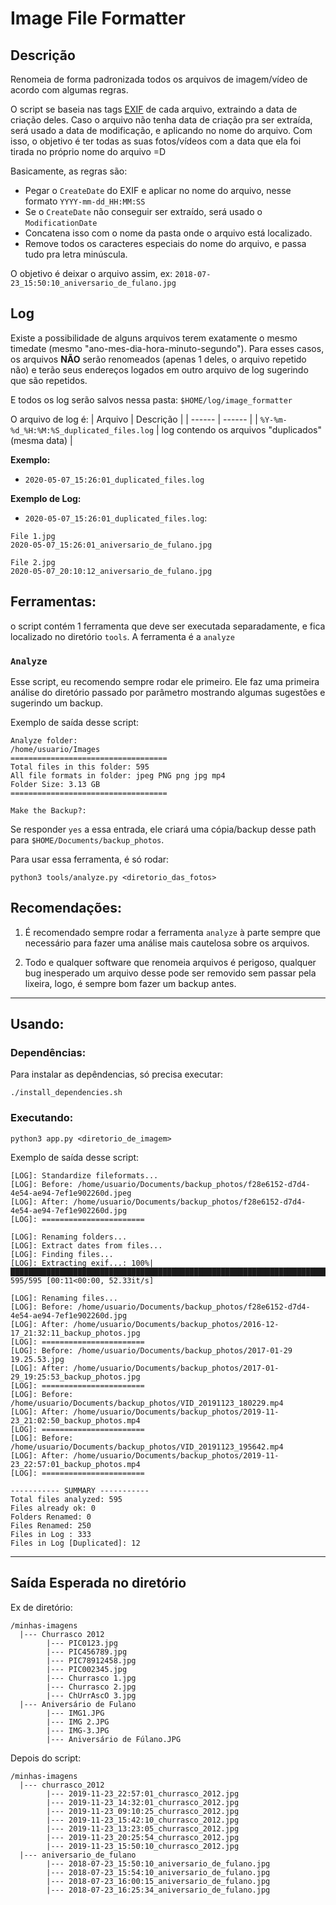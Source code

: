Image File Formatter
==============

## Descrição
Renomeia de forma padronizada todos os arquivos de imagem/vídeo de acordo com algumas regras.

O script se baseia nas tags [EXIF](https://en.wikipedia.org/wiki/Exif) de cada arquivo, extraindo a data de criação deles. Caso o arquivo não tenha data de criação pra ser extraída, será usado a data de modificação, e aplicando no nome do arquivo. Com isso, o objetivo é ter todas as suas fotos/vídeos com a data que ela foi tirada no próprio nome do arquivo =D

Basicamente, as regras são:
- Pegar o `CreateDate` do EXIF e aplicar no nome do arquivo, nesse formato `YYYY-mm-dd_HH:MM:SS`
- Se o `CreateDate` não conseguir ser extraído, será usado o `ModificationDate`
- Concatena isso com o nome da pasta onde o arquivo está localizado.
- Remove todos os caracteres especiais do nome do arquivo, e passa tudo pra letra minúscula.

O objetivo é deixar o arquivo assim, ex: `2018-07-23_15:50:10_aniversario_de_fulano.jpg`

## Log

Existe a possibilidade de alguns arquivos terem exatamente o mesmo timedate (mesmo "ano-mes-dia-hora-minuto-segundo"). Para esses casos, os arquivos **NÃO** serão renomeados (apenas 1 deles, o arquivo repetido não) e terão seus endereços logados em outro arquivo de log sugerindo que são repetidos.

E todos os log serão salvos nessa pasta: `$HOME/log/image_formatter`

O arquivo de log é:
| Arquivo | Descrição |
| ------ | ------ |
| `%Y-%m-%d_%H:%M:%S_duplicated_files.log` | log contendo os arquivos "duplicados" (mesma data)  |


**Exemplo:**
- `2020-05-07_15:26:01_duplicated_files.log`

**Exemplo de Log:**

- `2020-05-07_15:26:01_duplicated_files.log`:
```
File 1.jpg
2020-05-07_15:26:01_aniversario_de_fulano.jpg

File 2.jpg
2020-05-07_20:10:12_aniversario_de_fulano.jpg
```

## Ferramentas:
o script contém 1 ferramenta que deve ser executada separadamente, e fica localizado no diretório `tools`. A ferramenta é a `analyze`

### **`Analyze`**

Esse script, eu recomendo sempre rodar ele primeiro. Ele faz uma primeira análise do diretório passado por parâmetro mostrando algumas sugestões e sugerindo um backup. 

Exemplo de saída desse script:

```
Analyze folder:
/home/usuario/Images
===================================
Total files in this folder: 595
All file formats in folder: jpeg PNG png jpg mp4
Folder Size: 3.13 GB
===================================

Make the Backup?:
```

Se responder `yes` a essa entrada, ele criará uma cópia/backup desse path para `$HOME/Documents/backup_photos`.

Para usar essa ferramenta, é só rodar:
```
python3 tools/analyze.py <diretorio_das_fotos>
```

## Recomendações:

1. É recomendado sempre rodar a ferramenta `analyze` à parte sempre que necessário para fazer uma análise mais cautelosa sobre os arquivos.

2. Todo e qualquer software que renomeia arquivos é perigoso, qualquer bug inesperado um arquivo desse pode ser removido sem passar pela lixeira, logo, é sempre bom fazer um backup antes.

---

## Usando:

### Dependências:
Para instalar as depêndencias, só precisa executar:
```
./install_dependencies.sh
```

### Executando:
```
python3 app.py <diretorio_de_imagem>
```

Exemplo de saída desse script:
```
[LOG]: Standardize fileformats...
[LOG]: Before: /home/usuario/Documents/backup_photos/f28e6152-d7d4-4e54-ae94-7ef1e902260d.jpeg
[LOG]: After: /home/usuario/Documents/backup_photos/f28e6152-d7d4-4e54-ae94-7ef1e902260d.jpg
[LOG]: =======================

[LOG]: Renaming folders...
[LOG]: Extract dates from files...
[LOG]: Finding files...
[LOG]: Extracting exif...: 100%|████████████████████████████████████████████████████████████████████████████████████| 595/595 [00:11<00:00, 52.33it/s]

[LOG]: Renaming files...
[LOG]: Before: /home/usuario/Documents/backup_photos/f28e6152-d7d4-4e54-ae94-7ef1e902260d.jpg
[LOG]: After: /home/usuario/Documents/backup_photos/2016-12-17_21:32:11_backup_photos.jpg
[LOG]: =======================
[LOG]: Before: /home/usuario/Documents/backup_photos/2017-01-29 19.25.53.jpg
[LOG]: After: /home/usuario/Documents/backup_photos/2017-01-29_19:25:53_backup_photos.jpg
[LOG]: =======================
[LOG]: Before: /home/usuario/Documents/backup_photos/VID_20191123_180229.mp4
[LOG]: After: /home/usuario/Documents/backup_photos/2019-11-23_21:02:50_backup_photos.mp4
[LOG]: =======================
[LOG]: Before: /home/usuario/Documents/backup_photos/VID_20191123_195642.mp4
[LOG]: After: /home/usuario/Documents/backup_photos/2019-11-23_22:57:01_backup_photos.mp4
[LOG]: =======================

----------- SUMMARY -----------
Total files analyzed: 595
Files already ok: 0
Folders Renamed: 0
Files Renamed: 250
Files in Log : 333
Files in Log [Duplicated]: 12
```

---

## Saída Esperada no diretório
Ex de diretório:

```
/minhas-imagens
  |--- Churrasco 2012
        |--- PIC0123.jpg
        |--- PIC456789.jpg
        |--- PIC78912458.jpg
        |--- PIC002345.jpg
        |--- Churrasco 1.jpg
        |--- Churrasco 2.jpg
        |--- ChUrrAscO 3.jpg
  |--- Aniversário de Fulano
        |--- IMG1.JPG
        |--- IMG 2.JPG
        |--- IMG-3.JPG
        |--- Aniversário de Fúlano.JPG
```

Depois do script:

```
/minhas-imagens
  |--- churrasco_2012
        |--- 2019-11-23_22:57:01_churrasco_2012.jpg
        |--- 2019-11-23_14:32:01_churrasco_2012.jpg
        |--- 2019-11-23_09:10:25_churrasco_2012.jpg
        |--- 2019-11-23_15:42:10_churrasco_2012.jpg
        |--- 2019-11-23_13:23:05_churrasco_2012.jpg
        |--- 2019-11-23_20:25:54_churrasco_2012.jpg
        |--- 2019-11-23_15:50:10_churrasco_2012.jpg
  |--- aniversario_de_fulano
        |--- 2018-07-23_15:50:10_aniversario_de_fulano.jpg
        |--- 2018-07-23_15:54:10_aniversario_de_fulano.jpg
        |--- 2018-07-23_16:00:15_aniversario_de_fulano.jpg
        |--- 2018-07-23_16:25:34_aniversario_de_fulano.jpg
```
